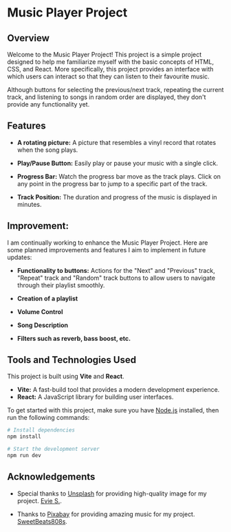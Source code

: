 # Music Player Project


## Overview
Welcome to the Music Player Project! This project is a simple project designed to help me
familiarize myself with the basic concepts of HTML, CSS, and React. More specifically, 
this project provides an interface with which users can interact so that they can listen to their favourite music. 

Although buttons for selecting the previous/next track, repeating the current track, and listening to songs in random order are displayed, they don't provide any functionality yet.


## Features
- **A rotating picture:** A picture that resembles a vinyl record that rotates when the song plays.

- **Play/Pause Button:** Easily play or pause your music with a single click.

- **Progress Bar:** Watch the progress bar move as the track plays. Click on any point in the progress bar to jump to a specific part of the track.

- **Track Position:** The duration and progress of the music is displayed in minutes.

## Improvement:
I am continually working to enhance the Music Player Project. Here are some planned improvements and features I aim to implement in future updates:

- **Functionality to buttons:** Actions for the "Next" and "Previous" track, "Repeat" track and "Random" track buttons to allow users to navigate through their playlist smoothly.

- **Creation of a playlist**

- **Volume Control**

- **Song Description**

- **Filters such as reverb, bass boost, etc.**

## Tools and Technologies Used

This project is built using **Vite** and **React**.

- **Vite:** A fast-build tool that provides a modern development experience.
- **React:** A JavaScript library for building user interfaces.

To get started with this project, make sure you have [Node.js](https://nodejs.org/) installed, then run the following commands:

```sh
# Install dependencies
npm install

# Start the development server
npm run dev
```



## Acknowledgements
- Special thanks to [Unsplash](https://unsplash.com) for providing high-quality image for my project.
[Evie S.](https://unsplash.com/photos/a-group-of-metal-leaves-sitting-on-top-of-a-white-surface-uuCjYxJVf4o).

- Thanks to [Pixabay](https://pixabay.com) for providing amazing music for my project.
  [SweetBeats808s](https://pixabay.com/users/sweetbeats808s-34953295/).
